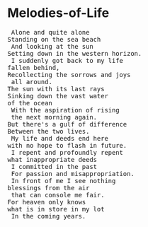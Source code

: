 # Melodies-of-Life
<pre>
 Alone and quite alone 
Standing on the sea beach
 And looking at the sun 
Setting down in the western horizon.
 I suddenly got back to my life 
fallen behind, 
Recollecting the sorrows and joys
 all around. 
The sun with its last rays 
Sinking down the vast water 
of the ocean
 With the aspiration of rising
 the next morning again. 
But there's a gulf of difference 
Between the two lives.
 My life and deeds end here 
with no hope to flash in future.
 I repent and profoundly repent 
what inappropriate deeds
 I committed in the past
 For passion and misappropriation.
 In front of me I see nothing 
blessings from the air
 that can console me fair. 
For heaven only knows 
what is in store in my lot
 In the coming years. 
</pre>